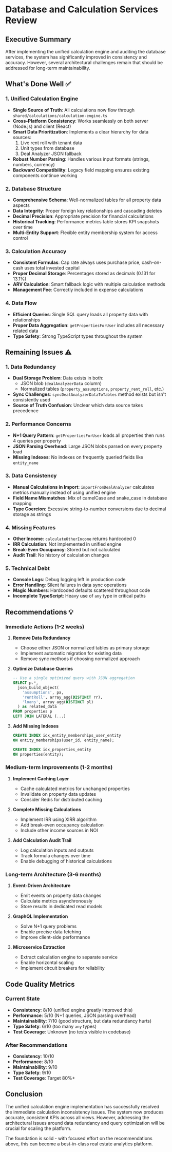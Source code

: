 # Database and Calculation Services Review

## Executive Summary

After implementing the unified calculation engine and auditing the database services, the system has significantly improved in consistency and accuracy. However, several architectural challenges remain that should be addressed for long-term maintainability.

## What's Done Well ✅

### 1. **Unified Calculation Engine**
- **Single Source of Truth**: All calculations now flow through `shared/calculations/calculation-engine.ts`
- **Cross-Platform Consistency**: Works seamlessly on both server (Node.js) and client (React)
- **Smart Data Prioritization**: Implements a clear hierarchy for data sources:
  1. Live rent roll with tenant data
  2. Unit types from database
  3. Deal Analyzer JSON fallback
- **Robust Number Parsing**: Handles various input formats (strings, numbers, currency)
- **Backward Compatibility**: Legacy field mapping ensures existing components continue working

### 2. **Database Structure**
- **Comprehensive Schema**: Well-normalized tables for all property data aspects
- **Data Integrity**: Proper foreign key relationships and cascading deletes
- **Decimal Precision**: Appropriate precision for financial calculations
- **Historical Tracking**: Performance metrics table stores KPI snapshots over time
- **Multi-Entity Support**: Flexible entity membership system for access control

### 3. **Calculation Accuracy**
- **Consistent Formulas**: Cap rate always uses purchase price, cash-on-cash uses total invested capital
- **Proper Decimal Storage**: Percentages stored as decimals (0.131 for 13.1%)
- **ARV Calculation**: Smart fallback logic with multiple calculation methods
- **Management Fee**: Correctly included in expense calculations

### 4. **Data Flow**
- **Efficient Queries**: Single SQL query loads all property data with relationships
- **Proper Data Aggregation**: `getPropertiesForUser` includes all necessary related data
- **Type Safety**: Strong TypeScript types throughout the system

## Remaining Issues ⚠️

### 1. **Data Redundancy**
- **Dual Storage Problem**: Data exists in both:
  - JSON blob (`dealAnalyzerData` column)
  - Normalized tables (`property_assumptions`, `property_rent_roll`, etc.)
- **Sync Challenges**: `syncDealAnalyzerDataToTables` method exists but isn't consistently used
- **Source of Truth Confusion**: Unclear which data source takes precedence

### 2. **Performance Concerns**
- **N+1 Query Pattern**: `getPropertiesForUser` loads all properties then runs 4 queries per property
- **JSON Parsing Overhead**: Large JSON blobs parsed on every property load
- **Missing Indexes**: No indexes on frequently queried fields like `entity_name`

### 3. **Data Consistency**
- **Manual Calculations in Import**: `importFromDealAnalyzer` calculates metrics manually instead of using unified engine
- **Field Name Mismatches**: Mix of camelCase and snake_case in database mapping
- **Type Coercion**: Excessive string-to-number conversions due to decimal storage as strings

### 4. **Missing Features**
- **Other Income**: `calculateOtherIncome` returns hardcoded 0
- **IRR Calculation**: Not implemented in unified engine
- **Break-Even Occupancy**: Stored but not calculated
- **Audit Trail**: No history of calculation changes

### 5. **Technical Debt**
- **Console Logs**: Debug logging left in production code
- **Error Handling**: Silent failures in data sync operations
- **Magic Numbers**: Hardcoded defaults scattered throughout code
- **Incomplete TypeScript**: Heavy use of `any` type in critical paths

## Recommendations 💡

### Immediate Actions (1-2 weeks)

1. **Remove Data Redundancy**
   - Choose either JSON or normalized tables as primary storage
   - Implement automatic migration for existing data
   - Remove sync methods if choosing normalized approach

2. **Optimize Database Queries**
   ```sql
   -- Use a single optimized query with JSON aggregation
   SELECT p.*, 
     json_build_object(
       'assumptions', pa,
       'rentRoll', array_agg(DISTINCT rr),
       'loans', array_agg(DISTINCT pl)
     ) as related_data
   FROM properties p
   LEFT JOIN LATERAL (...) 
   ```

3. **Add Missing Indexes**
   ```sql
   CREATE INDEX idx_entity_memberships_user_entity 
   ON entity_memberships(user_id, entity_name);
   
   CREATE INDEX idx_properties_entity 
   ON properties(entity);
   ```

### Medium-term Improvements (1-2 months)

1. **Implement Caching Layer**
   - Cache calculated metrics for unchanged properties
   - Invalidate on property data updates
   - Consider Redis for distributed caching

2. **Complete Missing Calculations**
   - Implement IRR using XIRR algorithm
   - Add break-even occupancy calculation
   - Include other income sources in NOI

3. **Add Calculation Audit Trail**
   - Log calculation inputs and outputs
   - Track formula changes over time
   - Enable debugging of historical calculations

### Long-term Architecture (3-6 months)

1. **Event-Driven Architecture**
   - Emit events on property data changes
   - Calculate metrics asynchronously
   - Store results in dedicated read models

2. **GraphQL Implementation**
   - Solve N+1 query problems
   - Enable precise data fetching
   - Improve client-side performance

3. **Microservice Extraction**
   - Extract calculation engine to separate service
   - Enable horizontal scaling
   - Implement circuit breakers for reliability

## Code Quality Metrics

### Current State
- **Consistency**: 8/10 (unified engine greatly improved this)
- **Performance**: 5/10 (N+1 queries, JSON parsing overhead)
- **Maintainability**: 7/10 (good structure, but data redundancy hurts)
- **Type Safety**: 6/10 (too many `any` types)
- **Test Coverage**: Unknown (no tests visible in codebase)

### After Recommendations
- **Consistency**: 10/10
- **Performance**: 8/10
- **Maintainability**: 9/10
- **Type Safety**: 9/10
- **Test Coverage**: Target 80%+

## Conclusion

The unified calculation engine implementation has successfully resolved the immediate calculation inconsistency issues. The system now produces accurate, consistent KPIs across all views. However, addressing the architectural issues around data redundancy and query optimization will be crucial for scaling the platform.

The foundation is solid - with focused effort on the recommendations above, this can become a best-in-class real estate analytics platform.